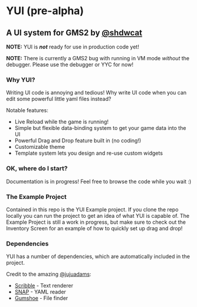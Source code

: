 # YUI (pre-alpha)
## A UI system for GMS2 by [@shdwcat](https://github.com/shdwcat)

**NOTE:** YUI is ***not*** ready for use in production code yet!

**NOTE:** There is currently a GMS2 bug with running in VM mode *without* the debugger. Please use the debugger or YYC for now!

### Why YUI?
Writing UI code is annoying and tedious! Why write UI code when you can edit some powerful little yaml files instead?

Notable features:
- Live Reload while the game is running!
- Simple but flexible data-binding system to get your game data into the UI
- Powerful Drag and Drop feature built in (no coding!)
- Customizable theme
- Template system lets you design and re-use custom widgets

### OK, where do I start?
Documentation is in progress! Feel free to browse the code while you wait :)

### The Example Project
Contained in this repo is the YUI Example project. If you clone the repo locally you can run the project to get an idea of what YUI is capable of. The Example Project is still a work in progress, but make sure to check out the Inventory Screen for an example of how to quickly set up drag and drop!

### Dependencies
YUI has a number of dependencies, which are automatically included in the project.

Credit to the amazing [@jujuadams](https://github.com/JujuAdams):
- [Scribble](https://github.com/JujuAdams/Scribble) - Text renderer
- [SNAP](https://github.com/JujuAdams/SNAP) - YAML reader
- [Gumshoe](https://github.com/JujuAdams/Gumshoe) - File finder
